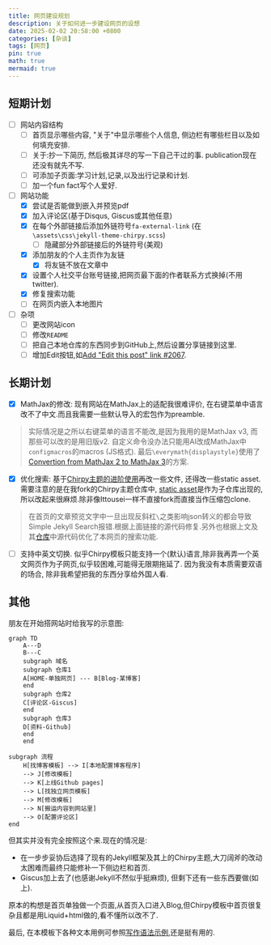 ```yaml
---
title: 网页建设规划
description: 关于如何进一步建设网页的设想
date: 2025-02-02 20:58:00 +0800
categories: [杂谈]
tags: [网页]
pin: true
math: true
mermaid: true
---
```


## 短期计划
- [ ] 网站内容结构
  - [ ] 首页显示哪些内容, "关于"中显示哪些个人信息, 侧边栏有哪些栏目以及如何填充安排.
  - [ ] 关于:抄一下简历, 然后极其详尽的写一下自己干过的事. publication现在还没有就先不写.
  - [ ] 可添加子页面:学习计划,记录,以及出行记录和计划.
  - [ ] 加一个fun fact写个人爱好.
- [ ] 网站功能
  - [x] 尝试是否能做到嵌入并预览pdf
  - [x] 加入评论区(基于Disqus, Giscus或其他任意)
  - [x] 在每个外部链接后添加外链符号`fa-external-link` (在`\assets\css\jekyll-theme-chirpy.scss`)
    - [ ] 隐藏部分外部链接后的外链符号(美观)
  - [x] 添加朋友的个人主页作为友链
    - [x] 将友链不放在文章中
  - [x] 设置个人社交平台账号链接,把网页最下面的作者联系方式换掉(不用twitter).
  - [x] 修复搜索功能
  - [ ] 在网页内嵌入本地图片
- [ ] 杂项
  - [ ] 更改网站icon
  - [ ] 修改`README`
  - [ ] 把自己本地仓库的东西同步到GitHub上,然后设置分享链接到这里.
  - [ ] 增加Edit按钮,如[Add "Edit this post" link #2067](https://github.com/cotes2020/jekyll-theme-chirpy/issues/2067#issuecomment-2507385052).

## 长期计划
- [x] MathJax的修改: 现有网站在MathJax上的适配我很难评价, 在右键菜单中语言改不了中文.而且我需要一些默认导入的宏包作为preamble.
> 实际情况是之所以右键菜单的语言不能改,是因为我用的是MathJax v3, 而那些可以改的是用旧版v2. 自定义命令没办法只能用AI改成MathJax中`configmacros`的macros (JS格式). 最后`\everymath{displaystyle}`使用了[Convertion from MathJax 2 to MathJax 3](https://groups.google.com/g/mathjax-users/c/2AkUeJ5tboA/m/c9SdpSH7CAAJ)的方案.
- [x] 优化搜索: 基于[Chirpy主题的进阶使用](https://ittousei.github.io/posts/customize-my-blog/)再改一些文件, 还得改一些static asset. 需要注意的是在我fork的Chirpy主题仓库中, [static asset](https://github.com/cotes2020/chirpy-static-assets)是作为子仓库出现的,所以改起来很麻烦.除非像Ittousei一样不直接fork而直接当作压缩包clone.
> 在首页的文章预览文字中一旦出现反斜杠`\`之类影响json转义的都会导致Simple Jekyll Search报错.根据上面链接的源代码修复.另外也根据上文及其[仓库](https://github.com/ittousei/ittousei.github.io)中源代码优化了本网页的搜索功能.
- [ ] 支持中英文切换. 似乎Chirpy模板只能支持一个(默认)语言,除非我再弄一个英文网页作为子网页,似乎较困难,可能得无限期拖延了. 因为我没有本质需要双语的场合, 除非我希望把我的东西分享给外国人看.

## 其他

朋友在开始搭网站时给我写的示意图:
```mermaid
graph TD
    A---D
    B---C
    subgraph 域名
    subgraph 仓库1
    A[HOME-单独网页] --- B[Blog-某博客]
    end
    subgraph 仓库2
    C[评论区-Giscus]
    end
    subgraph 仓库3
    D[资料-Github]
    end
    end

subgraph 流程
    H[找博客模板] --> I[本地配置博客程序]
    --> J[修改模板]
    --> K[上线Github pages]
    --> L[找独立网页模板]
    --> M[修改模板]
    --> N[搬运内容到网站里]
    --> O[配置评论区]
end
```
但其实并没有完全按照这个来.现在的情况是:
- 在一步步妥协后选择了现有的Jekyll框架及其上的Chirpy主题,大刀阔斧的改动太困难而最终只能修补一下侧边栏和首页.
- Giscus加上去了(也感谢Jekyll不然似乎挺麻烦), 但剩下还有一些东西要做(如上).

原本的构想是首页单独做一个页面,从首页入口进入Blog,但Chirpy模板中首页很复杂且都是用Liquid+html做的,看不懂所以改不了.

最后, 在本模板下各种文本用例可参照[写作语法示例](https://pansong291.github.io/chirpy-demo-zhCN/posts/writing-syntax-example),还是挺有用的.